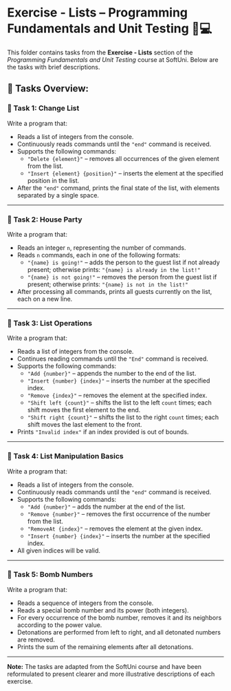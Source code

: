 # Exercise - Lists – Programming Fundamentals and Unit Testing 🧑💻

This folder contains tasks from the **Exercise - Lists** section of the _Programming Fundamentals and Unit Testing_ course at SoftUni. Below are the tasks with brief descriptions.

## 🔧 Tasks Overview:

### 📝 Task 1: Change List  
Write a program that:

- Reads a list of integers from the console.
- Continuously reads commands until the `"end"` command is received.
- Supports the following commands:
  - `"Delete {element}"` – removes all occurrences of the given element from the list.
  - `"Insert {element} {position}"` – inserts the element at the specified position in the list.
- After the `"end"` command, prints the final state of the list, with elements separated by a single space.

---

### 📝 Task 2: House Party  
Write a program that:

- Reads an integer `n`, representing the number of commands.
- Reads `n` commands, each in one of the following formats:
  - `"{name} is going!"` – adds the person to the guest list if not already present; otherwise prints: `"{name} is already in the list!"`
  - `"{name} is not going!"` – removes the person from the guest list if present; otherwise prints: `"{name} is not in the list!"`
- After processing all commands, prints all guests currently on the list, each on a new line.

---

### 📝 Task 3: List Operations  
Write a program that:

- Reads a list of integers from the console.
- Continues reading commands until the `"End"` command is received.
- Supports the following commands:
  - `"Add {number}"` – appends the number to the end of the list.
  - `"Insert {number} {index}"` – inserts the number at the specified index.
  - `"Remove {index}"` – removes the element at the specified index.
  - `"Shift left {count}"` – shifts the list to the left `count` times; each shift moves the first element to the end.
  - `"Shift right {count}"` – shifts the list to the right `count` times; each shift moves the last element to the front.
- Prints `"Invalid index"` if an index provided is out of bounds.

---

### 📝 Task 4: List Manipulation Basics  
Write a program that:

- Reads a list of integers from the console.
- Continuously reads commands until the `"end"` command is received.
- Supports the following commands:
  - `"Add {number}"` – adds the number at the end of the list.
  - `"Remove {number}"` – removes the first occurrence of the number from the list.
  - `"RemoveAt {index}"` – removes the element at the given index.
  - `"Insert {number} {index}"` – inserts the number at the specified index.
- All given indices will be valid.

---

### 📝 Task 5: Bomb Numbers  
Write a program that:

- Reads a sequence of integers from the console.
- Reads a special bomb number and its power (both integers).
- For every occurrence of the bomb number, removes it and its neighbors according to the power value.
- Detonations are performed from left to right, and all detonated numbers are removed.
- Prints the sum of the remaining elements after all detonations.

---

**Note:** The tasks are adapted from the SoftUni course and have been reformulated to present clearer and more illustrative descriptions of each exercise.
